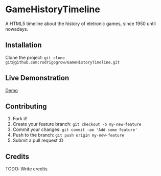 # GameHistoryTimeline

A HTML5 timeline about the history of eletronic games, since 1950 until nowadays.

## Installation

Clone the project: `git clone git@github.com:rodrigogrow/GameHistoryTimeline.git`

## Live Demonstration

[Demo](http://rodrigogrow.github.io/GameHistoryTimeline/)

## Contributing

1. Fork it!
2. Create your feature branch: `git checkout -b my-new-feature`
3. Commit your changes: `git commit -am 'Add some feature'`
4. Push to the branch: `git push origin my-new-feature`
5. Submit a pull request :D

## Credits

TODO: Write credits
